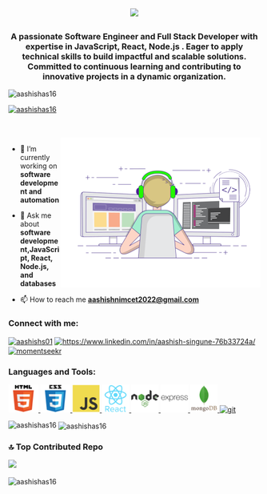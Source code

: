 <h1 align="center">
    <img src="https://readme-typing-svg.herokuapp.com/?font=Righteous&size=35&center=true&vCenter=true&width=700&height=70&duration=4000&lines=Hi+There!+👋;+I'm+Aashish+Singune!;+A+Software+Engineer!" />
</h1>

<h3 align="center">A passionate Software Engineer and Full Stack Developer with expertise in JavaScript, React, Node.js . Eager to apply technical skills to build impactful and scalable solutions. Committed to continuous learning and contributing to innovative projects in a dynamic organization.</h3>

<p align="left"> <img src="https://komarev.com/ghpvc/?username=aashishas16&label=Profile%20views&color=0e75b6&style=flat" alt="aashishas16" /> </p>

<p align="left"> <a href="https://github.com/ryo-ma/github-profile-trophy"><img src="https://github-profile-trophy.vercel.app/?username=aashishas16" alt="aashishas16" /></a> </p>

<br>
<br>

<img align="right" alt="Coding" width="400" src="https://raw.githubusercontent.com/devSouvik/devSouvik/master/gif3.gif">

- 🔭 I’m currently working on **software development and automation**

- 💬 Ask me about **software development,JavaScript, React, Node.js, and databases**  

- 📫 How to reach me **aashishnimcet2022@gmail.com**

<h3 align="left">Connect with me:</h3>
<p align="left">
<a href="https://x.com/SinguneAashish" target="blank"><img align="center" src="https://github.com/DevMadhup/DevMadhup/blob/main/twitter.gif" alt="aashishs01" height="65" width="75" /></a>
<a href="https://linkedin.com/in/aashish-singune-76b33724a/" target="blank"><img align="center" src="https://github.com/DevMadhup/DevMadhup/blob/main/372102050_LINKEDIN_ICON_TRANSPARENT_1080.gif" alt="https://www.linkedin.com/in/aashish-singune-76b33724a/" height="55" width="50" /></a>
<a href="https://instagram.com/aashish_gurjar14" target="blank"><img align="center" src="https://github.com/DevMadhup/DevMadhup/blob/main/insta.gif" alt="momentseekr" height="75" width="80" /></a>
</p>
<h3 align="left">Languages and Tools:</h3>
<p align="left"> 
    <a href="https://www.w3.org/html/" target="_blank" rel="noreferrer"> <img src="https://raw.githubusercontent.com/devicons/devicon/master/icons/html5/html5-original-wordmark.svg" alt="html5" width="60" height="55"/> </a> 
    <a href="https://www.w3schools.com/css/" target="_blank" rel="noreferrer"> <img src="https://raw.githubusercontent.com/devicons/devicon/master/icons/css3/css3-original-wordmark.svg" alt="css3" width="60" height="55"/> </a> 
    <a href="https://developer.mozilla.org/en-US/docs/Web/JavaScript" target="_blank" rel="noreferrer"> <img src="https://raw.githubusercontent.com/devicons/devicon/master/icons/javascript/javascript-original.svg" alt="javascript" width="55" height="55"/> </a> 
    <a href="https://reactjs.org/" target="_blank" rel="noreferrer"> <img src="https://raw.githubusercontent.com/devicons/devicon/master/icons/react/react-original-wordmark.svg" alt="react" width="55" height="55"/> </a> 
    <a href="https://nodejs.org" target="_blank" rel="noreferrer"> <img src="https://raw.githubusercontent.com/devicons/devicon/master/icons/nodejs/nodejs-original-wordmark.svg" alt="nodejs" width="55" height="55"/> </a> 
    <a href="https://expressjs.com/" target="_blank" rel="noreferrer"> <img src="https://raw.githubusercontent.com/devicons/devicon/master/icons/express/express-original-wordmark.svg" alt="express" width="55" height="55"/> </a> 
    <a href="https://www.mongodb.com/" target="_blank" rel="noreferrer"> <img src="https://raw.githubusercontent.com/devicons/devicon/master/icons/mongodb/mongodb-original-wordmark.svg" alt="mongodb" width="55" height="55"/> </a> 
    <a href="https://git-scm.com/" target="_blank" rel="noreferrer"> <img src="https://github.com/DevMadhup/DevMadhup/blob/main/git.gif" alt="git" width="80" height="55"/> </a> 
</p>

<p><img align="left" src="https://github-readme-stats.vercel.app/api/top-langs?username=aashishas16&show_icons=true&locale=en&layout=compact" alt="aashishas16" /></p>

<p>&nbsp;<img align="center" src="https://github-readme-stats.vercel.app/api?username=aashishas16&show_icons=true&locale=en" alt="aashishas16" /></p>

### 🔝 Top Contributed Repo
![](https://github-contributor-stats.vercel.app/api?username=aashishas16&limit=5&theme=flat&combine_all_yearly_contributions=true)

<p><img align="center" src="https://github-readme-streak-stats.herokuapp.com/?user=aashishas16&" alt="aashishas16" /></p>
